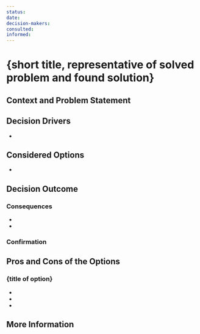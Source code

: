 ```yaml
---
status:
date: 
decision-makers: 
consulted: 
informed: 
---
```


# {short title, representative of solved problem and found solution}

## Context and Problem Statement



## Decision Drivers

* <!-- decision driver -->

## Considered Options

* <!-- option -->

## Decision Outcome



### Consequences

* <!-- * Good, because -->
* <!-- * Bad, because -->

### Confirmation



## Pros and Cons of the Options

### {title of option}

* <!-- * Good, because -->
* <!-- * Neutral, because -->
* <!-- * Bad, because -->
   
## More Information


